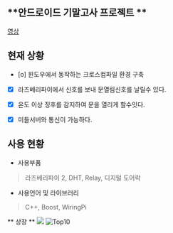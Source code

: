 
## **안드로이드 기말고사 프로젝트 **  ##

[영상](https://www.youtube.com/watch?v=KGw7jAg-7VE)

**현재 상황**
----------
- [o]  윈도우에서 동작하는  크로스컴파일 환경 구축
- [x]  라즈베리파이에서 신호를 보내 문열림신호를 날릴수 있다.
- [x]  온도 이상 징후를 감지하여 문을 열리게 할수잇다.
- [x] 미들서버와 통신이 가능하다.
  

**사용 현황**
----------
 - 사용부품
 > 라즈베리파이 2, DHT, Relay, 디지털 도어락 
 
 - 사용언어 및 라이브러리
>  C++, Boost, WiringPi

 ** 상장 **
 ![](photo_2017-02-20_08-56-47.jpg)
 ![Top10](photo_2017-02-20_08-56-57.jpg)
